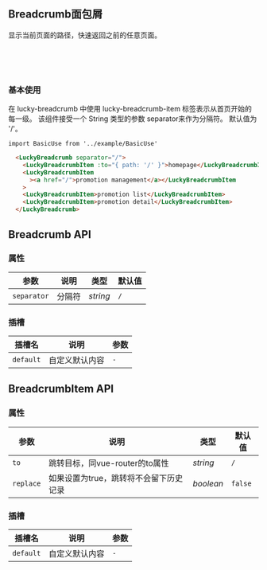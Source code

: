 ## Breadcrumb面包屑

显示当前页面的路径，快速返回之前的任意页面。  
  
<br/>
<br/>
<br/>



### 基本使用

在 lucky-breadcrumb 中使用 lucky-breadcrumb-item 标签表示从首页开始的每一级。 该组件接受一个 String 类型的参数 separator来作为分隔符。 默认值为 '/'。
<br/>
```vue
import BasicUse from '../example/BasicUse'
```

```html  
  <LuckyBreadcrumb separator="/">
    <LuckyBreadcrumbItem :to="{ path: '/' }">homepage</LuckyBreadcrumbItem>
    <LuckyBreadcrumbItem
      ><a href="/">promotion management</a></LuckyBreadcrumbItem
    >
    <LuckyBreadcrumbItem>promotion list</LuckyBreadcrumbItem>
    <LuckyBreadcrumbItem>promotion detail</LuckyBreadcrumbItem>
  </LuckyBreadcrumb>
```



## Breadcrumb API

### 属性

| 参数    | 说明     | 类型     | 默认值    |
| ------- | -------- | -------- | --------- |
| `separator` | 分隔符 | _string_ | `/` |



### 插槽

| 插槽名    | 说明     | 参数 |
| --------- | -------- | ---- |
| `default` | 自定义默认内容 | `-`  |


## BreadcrumbItem API

### 属性

| 参数    | 说明     | 类型     | 默认值    |
| ------- | -------- | -------- | --------- |
| `to` | 跳转目标，同vue-router的to属性 | _string_ | `/` |
| `replace` | 如果设置为true，跳转将不会留下历史记录 | _boolean_ | `false` |




### 插槽

| 插槽名    | 说明     | 参数 |
| --------- | -------- | ---- |
| `default` | 自定义默认内容 | `-`  |

